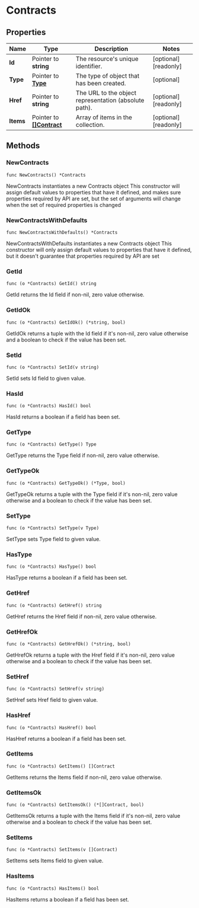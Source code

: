 # Contracts

## Properties

|Name | Type | Description | Notes|
|------------ | ------------- | ------------- | -------------|
|**Id** | Pointer to **string** | The resource&#39;s unique identifier. | [optional] [readonly] |
|**Type** | Pointer to [**Type**](Type.md) | The type of object that has been created. | [optional] |
|**Href** | Pointer to **string** | The URL to the object representation (absolute path). | [optional] [readonly] |
|**Items** | Pointer to [**[]Contract**](Contract.md) | Array of items in the collection. | [optional] [readonly] |

## Methods

### NewContracts

`func NewContracts() *Contracts`

NewContracts instantiates a new Contracts object
This constructor will assign default values to properties that have it defined,
and makes sure properties required by API are set, but the set of arguments
will change when the set of required properties is changed

### NewContractsWithDefaults

`func NewContractsWithDefaults() *Contracts`

NewContractsWithDefaults instantiates a new Contracts object
This constructor will only assign default values to properties that have it defined,
but it doesn't guarantee that properties required by API are set

### GetId

`func (o *Contracts) GetId() string`

GetId returns the Id field if non-nil, zero value otherwise.

### GetIdOk

`func (o *Contracts) GetIdOk() (*string, bool)`

GetIdOk returns a tuple with the Id field if it's non-nil, zero value otherwise
and a boolean to check if the value has been set.

### SetId

`func (o *Contracts) SetId(v string)`

SetId sets Id field to given value.

### HasId

`func (o *Contracts) HasId() bool`

HasId returns a boolean if a field has been set.

### GetType

`func (o *Contracts) GetType() Type`

GetType returns the Type field if non-nil, zero value otherwise.

### GetTypeOk

`func (o *Contracts) GetTypeOk() (*Type, bool)`

GetTypeOk returns a tuple with the Type field if it's non-nil, zero value otherwise
and a boolean to check if the value has been set.

### SetType

`func (o *Contracts) SetType(v Type)`

SetType sets Type field to given value.

### HasType

`func (o *Contracts) HasType() bool`

HasType returns a boolean if a field has been set.

### GetHref

`func (o *Contracts) GetHref() string`

GetHref returns the Href field if non-nil, zero value otherwise.

### GetHrefOk

`func (o *Contracts) GetHrefOk() (*string, bool)`

GetHrefOk returns a tuple with the Href field if it's non-nil, zero value otherwise
and a boolean to check if the value has been set.

### SetHref

`func (o *Contracts) SetHref(v string)`

SetHref sets Href field to given value.

### HasHref

`func (o *Contracts) HasHref() bool`

HasHref returns a boolean if a field has been set.

### GetItems

`func (o *Contracts) GetItems() []Contract`

GetItems returns the Items field if non-nil, zero value otherwise.

### GetItemsOk

`func (o *Contracts) GetItemsOk() (*[]Contract, bool)`

GetItemsOk returns a tuple with the Items field if it's non-nil, zero value otherwise
and a boolean to check if the value has been set.

### SetItems

`func (o *Contracts) SetItems(v []Contract)`

SetItems sets Items field to given value.

### HasItems

`func (o *Contracts) HasItems() bool`

HasItems returns a boolean if a field has been set.


